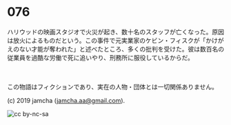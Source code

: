 

# 076

ハリウッドの映画スタジオで火災が起き、数十名のスタッフが亡くなった。原因は放火によるものだという。この事件で元実業家のケビン・フィスクが「かけがえのない才能が奪われた」と述べたところ、多くの批判を受けた。彼は数百名の従業員を過酷な労働で死に追いやり、刑務所に服役しているからだ。

<br>  
<br>  
この物語はフィクションであり、実在の人物・団体とは一切関係ありません。  

(c) 2019 jamcha (jamcha.aa@gmail.com).  

![cc by-nc-sa](https://i.creativecommons.org/l/by-nc-sa/4.0/88x31.png)  

